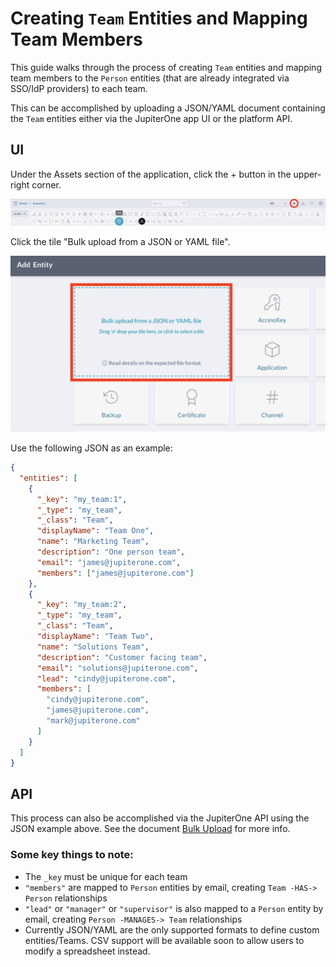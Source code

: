 # Creating `Team` Entities and Mapping Team Members

This guide walks through the process of creating `Team` entities and mapping team members to the `Person` entities (that are already integrated via SSO/IdP providers) to each team.

This can be accomplished by uploading a JSON/YAML document containing the `Team` entities either via the JupiterOne app UI or the platform API.

## UI

Under the Assets section of the application, click the + button in the upper-right corner.

![add-asset](../assets/add-asset.png)

Click the tile "Bulk upload from a JSON or YAML file".

![bulk-upload](../assets/bulk-upload.png)

Use the following JSON as an example:

```json
{
  "entities": [
    {
      "_key": "my_team:1",
      "_type": "my_team",
      "_class": "Team",
      "displayName": "Team One",
      "name": "Marketing Team",
      "description": "One person team",
      "email": "james@jupiterone.com",
      "members": ["james@jupiterone.com"]
    },
    {
      "_key": "my_team:2",
      "_type": "my_team",
      "_class": "Team",
      "displayName": "Team Two",
      "name": "Solutions Team",
      "description": "Customer facing team",
      "email": "solutions@jupiterone.com",
      "lead": "cindy@jupiterone.com",
      "members": [
        "cindy@jupiterone.com",
        "james@jupiterone.com",
        "mark@jupiterone.com"
      ]
    }
  ]
}
```

## API

This process can also be accomplished via the JupiterOne API using the JSON example above. See the document [Bulk Upload](../asset-management/bulk-upload.md) for more info.

### Some key things to note:

- The `_key` must be unique for each team
- `"members"` are mapped to `Person` entities by email, creating `Team -HAS-> Person` relationships
- `"lead"` or `"manager"` or `"supervisor"` is also mapped to a `Person` entity by email, creating `Person -MANAGES-> Team` relationships
- Currently JSON/YAML are the only supported formats to define custom entities/Teams. CSV support will be available soon to allow users to modify a spreadsheet instead.
